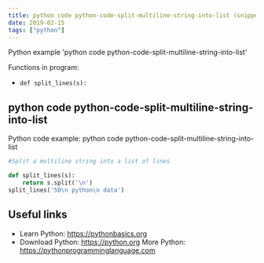 ```yaml
---
title: python code python-code-split-multiline-string-into-list (snippet)
date: 2019-02-15
tags: ["python"]
---
```

Python example 'python code python-code-split-multiline-string-into-list'

Functions in program: 
* `def split_lines(s):`

## python code python-code-split-multiline-string-into-list

Python code example: python code python-code-split-multiline-string-into-list

```python
#Split a multiline string into a list of lines

def split_lines(s):
    return s.split('\n')
split_lines('50\n python\n data')


```

## Useful links

- Learn Python: https://pythonbasics.org
- Download Python: https://python.org
More Python: https://pythonprogramminglanguage.com
